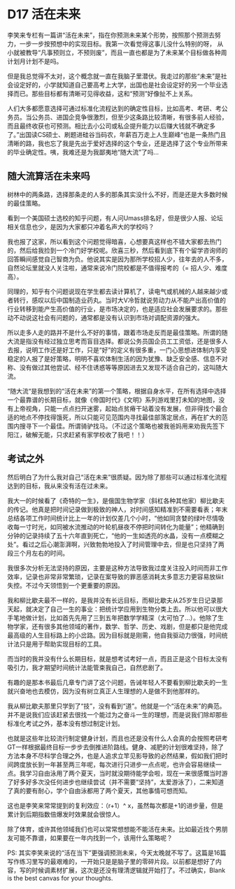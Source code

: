# D17 活在未来
李笑来专栏有一篇讲“活在未来”，指在你预测未来某个形势，按照那个预测去努力，一步一步按预想中的实现目标。我第一次看觉得这事儿没什么特别的呀， 从小就被教导“凡事预则立，不预则废”，而且一直也都是为了未来某个目标做各种周计划月计划不是吗。
 
但是我总觉得不太对，这个概念就一直在我脑子里潜伏。我走过的那些“未来”是社会设定好的，小学就知道自己要高考上大学，出国也是社会设定好的另一个毕业选择而已。那些目标都有清晰可见得收益，这和“预测”好像扯不上关系。
 
人们大多都愿意选择可通过标准化流程达到的确定性目标，比如高考、考研、考公务员。当公务员、进国企竞争很激烈，但至少这条路比较清晰，有很多前人经验，而且最终收获也可预测。相比去小公司或私企提升能力以后赚大钱就不确定多了。”出国读CS硕士、刷题进硅谷当码农，年薪百万走上人生巅峰“也是一条热门且清晰的路，我也忘了我是先出于爱好选择的这个专业，还是选择了这个专业所带来的毕业确定性。咦，我难还是为我鄙夷地“随大流”了吗…
 
## 随大流算活在未来吗
树林中的两条路，选择那条走的人多的那条其实没什么不好，而是还是大多数时候的最佳策略。
 
看到一个美国硕士选校的知乎问题，有人问Umass排名好，但是很少人报、论坛相关信息也少，是因为大家都只冲着名声大的学校吗？
 
我也报了这家，所以看到这个问题觉得暗喜，心想要真这样也不错大家都去热门的，然后给我捡到一个冷门好学校呢。欣喜三秒，然后看到底下有个留学咨询师的回答瞬间感觉自己智商为负。他说其实是因为那所学校招人少，往年去的人不多，自然论坛里就没人关注啦，通常来说冷门院校都是不值得报考的（= 招人少、难度高）。
 
同理的，知乎有个问题说现在学生都去读计算机了，读电气或机械的人越来越少或者转行，感叹以后中国制造业药丸。当时大V冷哲就说劳动力从不能产出高价值的行业转移到能产生高价值的行业，是市场决定的，也是适应社会发展要求的。那些动不动说这社会有问题的，通常都是没有认识到市场对调配资源的强大。
 
所以走多人走的路并不是什么不好的事情，跟着市场走反而是最佳策略。所谓的随大流是指没有经过独立思考而盲目选择。都说公务员国企员工工资低，还是很多人去报，说明工作还是好工作，只是“好”的定义有很多重，一门心思想进体制内享受稳定的人报了是好策略，明明不喜欢体制生活的因为犹豫、缺乏安全感、信息不对称、没有做过其他尝试、经不住诱惑等等原因进去又发现不适合自己的，这叫随大流。
 
“随大流“是我想到的“活在未来”的第一个策略，根据自身水平，在所有选择中选择一个最靠谱的长期目标，就像《帝国时代》《文明》系列游戏里打未知的地图，没有上帝视角，只能一点点扫开迷雾，起始点贫瘠干站着没有发展，但非得找个最合适的地点不停找得饿死，所以只能可见范围内寻找最佳部落定居点，再在扩大的范围内搜寻下一个最佳。所谓骑驴找马。（不过这个策略也被我爸妈用来劝我先签下阳江，破解无能，只求赶紧有家学校收了我吧！！）
 
## 考试之外
然后明白了为什么我对自己“活在未来”很质疑。因为除了那些可以通过标准化流程达到的目标，我从来没有活在过未来。
 
我大一的时候看了《奇特的一生》，是俄国生物学家（斜杠各种其他家）柳比歇夫的传记。他真是把时间记录做到极致的神人，对时间感知精准到不需要看表；年末总结各项工作时间统计比上一年的计划仅差几个小时，“他如同贪婪的绿叶尽情吸收每一寸时光，如同被水流推动的叶轮机昼夜不停把时间转化为能量”；他精确到分钟的记录持续了五十六年直到死亡，“他的一生如透亮的水晶，没有一点模糊之处”。看过之后心潮澎湃啊，兴致勃勃地投入了时间管理中去，但是也只坚持了两段三个月左右的时间。
 
我很多次分析无法坚持的原因，主要是这种方法导致我过度关注投入时间而非工作效率，记录也非常非常繁琐，记录在案导致的罪恶感消耗太多意志力更容易放纵t失控。不过今天领悟到一个更重要的原因。

我和柳比歇夫最不一样的，是我并没有长远目标，而柳比歇夫从25岁生日记录那天起，就决定了自己一生的事业：把统计学应用到生物分类上去。所以他可以很大手笔地做计划，比如首先先用了三到五年把数学学精深（太可怕了…）。他除了生物学家，还有很多其他领域的著作，数学、哲学、历史、戏剧，但是都只是他完成最高级的人生目标路上的小岔路。因为目标就是刚需，他自我驱动力很强，时间统计法只是用于帮助实现目标的工具。
 
而当时的我并没有什么长期目标，就是想考试考好一点，而且正是这个目标太没有吸引力，我才期望时间统计法能管束我自己，自然悲剧了。
 
有趣的是那本书最后几章专门讲了这个问题，告诫年轻人不要看到柳比歇夫的一生就兴奋地也去模仿，因为没有树立真正人生理想的人是做不到他那样的。
 
我从柳比歇夫那里只学到了“技”，没有看到“道”。他就是一个“活在未来”的典范。并不是说我们应该赶紧去很找一个能过为之奋斗一生的理想，而是说我们除却那些标准化考试之外，基本没有想过制定计划。
 
也就是这些年比较流行制定健身计划，而且也还是没有什么人会真的会按照考研考GT一样根据最终目标一步步去倒推进阶路线。健身、减肥的计划很难坚持，除了方法本身不尽科学合理之外，也是人追求立竿见影导致的必然结果，假如我们把时间跨度放长到一年甚至两三年呢，每次进行只进步一点点呢，也许会容易继续一点。我学习自由泳用了两个夏天，当时就没期待能学会啦，现在一来很感慨当时游了好多好多次没任何进步也继续尝试（并不需要“坚持”，太爱游泳了），二来知道了真的要有耐心，学个自由泳都用了两个夏天，其他事情可想而知。
 
这也是李笑来常常提到的复利效应：（r+1）^ x，虽然每次都是+1的进步量，但是累计到后期指数倍爆发时效果就会很惊人。
 
除了体育，或许其他领域我们也可以常常想想能不能活在未来。比如最近找个男朋友可能不靠谱，如果要在一年内找到一个，该用什么策略呢？
 
PS: 其实李笑来说的“活在当下”更强调预测未来，今天太晚就不写了。这篇是16篇写作练习里写的最艰难的，一开始只是是脑子里的零碎片段。以前都是想好了内容，写的时候调素材扩展，这次是还没有理清逻辑就开始打了。不过确实，Blank is the best canvas for your thoughts.
